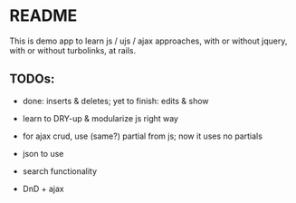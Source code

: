# README
  
This is demo app to learn js / ujs / ajax approaches, with or without jquery, with or without turbolinks, at rails.

## TODOs:

* done: inserts & deletes; yet to finish: edits & show

* learn to DRY-up & modularize js right way

* for ajax crud, use (same?) partial from js; now it uses no partials

* json to use

* search functionality

* DnD + ajax


